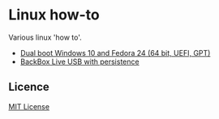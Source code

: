 # Linux how-to

Various linux 'how to'.

- [Dual boot Windows 10 and Fedora 24 (64 bit, UEFI, GPT)](docs/dual-boot-win-10-and-fedora-24-64bit-uefi-gpt.md)
- [BackBox Live USB with persistence](docs/backbox-live-usb-with-persistence.md)

## Licence
[MIT License](https://opensource.org/licenses/MIT)

